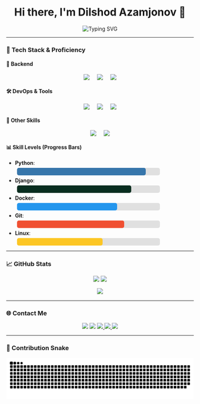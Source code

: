 <h1 align="center">Hi there, I'm Dilshod Azamjonov 👋</h1>

<p align="center">
  <img src="https://readme-typing-svg.demolab.com?font=Fira+Code&pause=1000&color=F76900&center=true&vCenter=true&width=435&lines=Backend+Developer;Django+%7C+DRF+%7C+Python;DevOps+Learner+%7C+Linux+%7C+Docker;Open+Source+%7C+ICPC+Participant" alt="Typing SVG" />
</p>

---

### 🚀 Tech Stack & Proficiency

#### 🧠 Backend
<div style="display: flex; align-items: center; justify-content: center; margin-bottom: 20px;">
  <img src="https://img.shields.io/badge/Python-3776AB?style=for-the-badge&logo=python&logoColor=white" style="transition: transform 0.3s ease-in-out; margin: 0 10px;" onmouseover="this.style.transform='scale(1.2)'" onmouseout="this.style.transform='scale(1)'"/>
  <img src="https://img.shields.io/badge/Django-092E20?style=for-the-badge&logo=django&logoColor=white" style="transition: transform 0.3s ease-in-out; margin: 0 10px;" onmouseover="this.style.transform='scale(1.2)'" onmouseout="this.style.transform='scale(1)'"/>
  <img src="https://img.shields.io/badge/DRF-092E20?style=for-the-badge&logo=django&logoColor=white" style="transition: transform 0.3s ease-in-out; margin: 0 10px;" onmouseover="this.style.transform='scale(1.2)'" onmouseout="this.style.transform='scale(1)'"/>
</div>

#### 🛠 DevOps & Tools
<div style="display: flex; align-items: center; justify-content: center; margin-bottom: 20px;">
  <img src="https://img.shields.io/badge/Docker-2496ED?style=for-the-badge&logo=docker&logoColor=white" style="transition: transform 0.3s ease-in-out; margin: 0 10px;" onmouseover="this.style.transform='scale(1.2)'" onmouseout="this.style.transform='scale(1)'"/>
  <img src="https://img.shields.io/badge/Git-F05032?style=for-the-badge&logo=git&logoColor=white" style="transition: transform 0.3s ease-in-out; margin: 0 10px;" onmouseover="this.style.transform='scale(1.2)'" onmouseout="this.style.transform='scale(1)'"/>
  <img src="https://img.shields.io/badge/Linux-FCC624?style=for-the-badge&logo=linux&logoColor=black" style="transition: transform 0.3s ease-in-out; margin: 0 10px;" onmouseover="this.style.transform='scale(1.2)'" onmouseout="this.style.transform='scale(1)'"/>
</div>

#### 🔧 Other Skills
<div style="display: flex; align-items: center; justify-content: center; margin-bottom: 20px;">
  <img src="https://img.shields.io/badge/Bash-4EAA25?style=for-the-badge&logo=gnubash&logoColor=white" style="transition: transform 0.3s ease-in-out; margin: 0 10px;" onmouseover="this.style.transform='scale(1.2)'" onmouseout="this.style.transform='scale(1)'"/>
  <img src="https://img.shields.io/badge/VSCode-007ACC?style=for-the-badge&logo=visualstudiocode&logoColor=white" style="transition: transform 0.3s ease-in-out; margin: 0 10px;" onmouseover="this.style.transform='scale(1.2)'" onmouseout="this.style.transform='scale(1)'"/>
</div>

#### 📊 Skill Levels (Progress Bars)
- **Python**:
  <div style="width: 80%; height: 20px; background-color: #e0e0e0; border-radius: 5px; margin: 5px;">
    <div style="width: 90%; height: 100%; background-color: #3776AB; border-radius: 5px;"></div>
  </div>
- **Django**:
  <div style="width: 80%; height: 20px; background-color: #e0e0e0; border-radius: 5px; margin: 5px;">
    <div style="width: 80%; height: 100%; background-color: #092E20; border-radius: 5px;"></div>
  </div>
- **Docker**:
  <div style="width: 80%; height: 20px; background-color: #e0e0e0; border-radius: 5px; margin: 5px;">
    <div style="width: 70%; height: 100%; background-color: #2496ED; border-radius: 5px;"></div>
  </div>
- **Git**:
  <div style="width: 80%; height: 20px; background-color: #e0e0e0; border-radius: 5px; margin: 5px;">
    <div style="width: 75%; height: 100%; background-color: #F05032; border-radius: 5px;"></div>
  </div>
- **Linux**:
  <div style="width: 80%; height: 20px; background-color: #e0e0e0; border-radius: 5px; margin: 5px;">
    <div style="width: 60%; height: 100%; background-color: #FCC624; border-radius: 5px;"></div>
  </div>

---

### 📈 GitHub Stats

<p align="center">
  <img src="https://github-readme-stats.vercel.app/api?username=dilshodazamjonov&show_icons=true&theme=tokyonight" height="160"/>
  <img src="https://github-readme-stats.vercel.app/api/top-langs/?username=dilshodazamjonov&layout=compact&theme=tokyonight" height="160"/>
</p>

<p align="center">
  <img src="https://github-readme-streak-stats.herokuapp.com/?user=dilshodazamjonov&theme=tokyonight" height="160"/>
</p>

---

### 🌐 Contact Me

<p align="center">
  <a href="https://t.me/d_azamjonov"><img src="https://img.shields.io/badge/Telegram-2CA5E0?style=for-the-badge&logo=telegram&logoColor=white" /></a>
  <a href="mailto:dilshod1526@gmail.com"><img src="https://img.shields.io/badge/Gmail-D14836?style=for-the-badge&logo=gmail&logoColor=white" /></a>
  <a href="https://www.linkedin.com/in/dilshod-a-zamjonov-779399287/">
    <img src="https://img.shields.io/badge/LinkedIn-0A66C2?style=for-the-badge&logo=linkedin&logoColor=white" />
  </a>
  <a href="https://www.instagram.com/d_azamjonovs/">
    <img src="https://img.shields.io/badge/Instagram-E4405F?style=for-the-badge&logo=instagram&logoColor=white" />
  </a>
  <a href="https://leetcode.com/u/dilshodazamjonov/">
    <img src="https://img.shields.io/badge/LeetCode-FFA116?style=for-the-badge&logo=leetcode&logoColor=white" />
  </a>
</p>

---

### 🐍 Contribution Snake
<p align="center">
  <img src="https://github.com/Platane/snk/raw/output/github-contribution-grid-snake.svg" />
</p>
